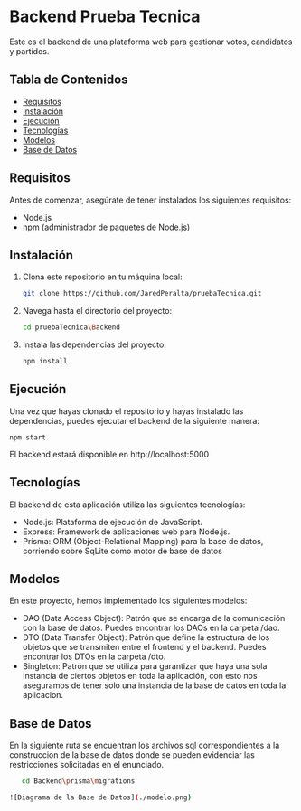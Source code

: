 # Backend Prueba Tecnica

Este es el backend de una plataforma web para gestionar votos, candidatos y partidos.

## Tabla de Contenidos

- [Requisitos](#requisitos)
- [Instalación](#instalación)
- [Ejecución](#ejecución)
- [Tecnologías](#tecnologías)
- [Modelos](#modelos)
- [Base de Datos](#base-de-datos)

## Requisitos

Antes de comenzar, asegúrate de tener instalados los siguientes requisitos:

- Node.js
- npm (administrador de paquetes de Node.js)

## Instalación

1. Clona este repositorio en tu máquina local:

   ```bash
   git clone https://github.com/JaredPeralta/pruebaTecnica.git

2. Navega hasta el directorio del proyecto:

   ```bash
   cd pruebaTecnica\Backend

3. Instala las dependencias del proyecto:

   ```bash
   npm install

## Ejecución
Una vez que hayas clonado el repositorio y hayas instalado las dependencias, puedes ejecutar el backend de la siguiente manera:

    npm start

El backend estará disponible en http://localhost:5000

## Tecnologías
El backend de esta aplicación utiliza las siguientes tecnologías:

- Node.js: Plataforma de ejecución de JavaScript.
- Express: Framework de aplicaciones web para Node.js.
- Prisma: ORM (Object-Relational Mapping) para la base de datos, corriendo sobre SqLite como motor de base de datos

## Modelos
En este proyecto, hemos implementado los siguientes modelos:

- DAO (Data Access Object): Patrón que se encarga de la comunicación con la base de datos. Puedes encontrar los DAOs en la carpeta /dao.
- DTO (Data Transfer Object): Patrón que define la estructura de los objetos que se transmiten entre el frontend y el backend. Puedes encontrar los DTOs en la carpeta /dto.
- Singleton: Patrón que se utiliza para garantizar que haya una sola instancia de ciertos objetos en toda la aplicación, con esto nos aseguramos de tener solo una instancia de la base de datos en toda la aplicacion.

## Base de Datos

En la siguiente ruta se encuentran los archivos sql correspondientes a la construccion de la base de datos donde se pueden evidenciar las restricciones solicitadas en el enunciado.

```bash
   cd Backend\prisma\migrations

![Diagrama de la Base de Datos](./modelo.png)
